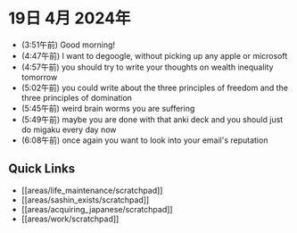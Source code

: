 # 19日 4月 2024年
- (3:51午前) Good morning!
- (4:47午前) I want to degoogle, without picking up any apple or microsoft
- (4:57午前) you should try to write your thoughts on wealth inequality tomorrow
 - (5:02午前) you could write about the three principles of freedom and the three principles of domination
- (5:45午前) weird brain worms you are suffering
- (5:49午前) maybe you are done with that anki deck and you should just do migaku every day now
- (6:08午前) once again you want to look into your email's reputation






 



## Quick Links
- [[areas/life_maintenance/scratchpad]]
- [[areas/sashin_exists/scratchpad]]
- [[areas/acquiring_japanese/scratchpad]]
- [[areas/work/scratchpad]]
